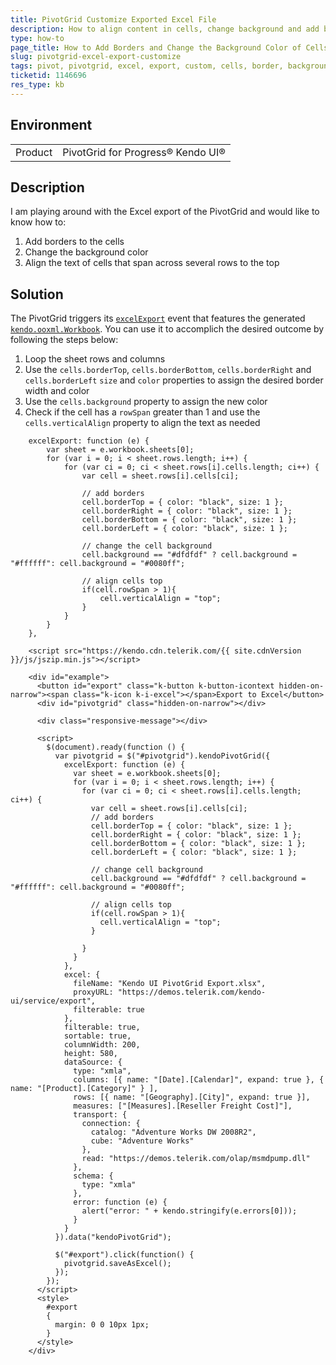 ```yaml
---
title: PivotGrid Customize Exported Excel File
description: How to align content in cells, change background and add borders to the exported excel file in the Kendo UI PivotGrid
type: how-to
page_title: How to Add Borders and Change the Background Color of Cells | Kendo UI PivotGrid for jQuery
slug: pivotgrid-excel-export-customize
tags: pivot, pivotgrid, excel, export, custom, cells, border, background, align
ticketid: 1146696
res_type: kb
---
```


## Environment
<table>
	<tbody>
		<tr>
			<td>Product</td>
			<td>PivotGrid for Progress® Kendo UI®</td>
		</tr>
	</tbody>
</table>


## Description

I am playing around with the Excel export of the PivotGrid and would like to know how to:

1. Add borders to the cells
1. Change the background color
1. Align the text of cells that span across several rows to the top

## Solution

The PivotGrid triggers its [`excelExport`](api/javascript/ui/pivotgrid/events/excelexport) event that features the generated [`kendo.ooxml.Workbook`](/api/javascript/ooxml/workbook). You can use it to accomplich the desired outcome by following the steps below:

1. Loop the sheet rows and columns
1. Use the `cells.borderTop`, `cells.borderBottom`, `cells.borderRight` and `cells.borderLeft` `size` and `color` properties to assign the desired border width and color
1. Use the `cells.background` property to assign the new color
1. Check if the cell has a `rowSpan` greater than 1 and use the `cells.verticalAlign` property to align the text as needed

```
    excelExport: function (e) {
        var sheet = e.workbook.sheets[0];
        for (var i = 0; i < sheet.rows.length; i++) {
            for (var ci = 0; ci < sheet.rows[i].cells.length; ci++) {
                var cell = sheet.rows[i].cells[ci];

                // add borders
                cell.borderTop = { color: "black", size: 1 };
                cell.borderRight = { color: "black", size: 1 };
                cell.borderBottom = { color: "black", size: 1 };
                cell.borderLeft = { color: "black", size: 1 };
                  
                // change the cell background
                cell.background == "#dfdfdf" ? cell.background = "#ffffff": cell.background = "#0080ff";
                  
                // align cells top
                if(cell.rowSpan > 1){
                  	cell.verticalAlign = "top";
                }                  
            }
        }
    },
```

```dojo
    <script src="https://kendo.cdn.telerik.com/{{ site.cdnVersion }}/js/jszip.min.js"></script>
    
    <div id="example">
      <button id="export" class="k-button k-button-icontext hidden-on-narrow"><span class="k-icon k-i-excel"></span>Export to Excel</button>
      <div id="pivotgrid" class="hidden-on-narrow"></div>

      <div class="responsive-message"></div>

      <script>
        $(document).ready(function () {
          var pivotgrid = $("#pivotgrid").kendoPivotGrid({
            excelExport: function (e) {
              var sheet = e.workbook.sheets[0];
              for (var i = 0; i < sheet.rows.length; i++) {
                for (var ci = 0; ci < sheet.rows[i].cells.length; ci++) {
                  var cell = sheet.rows[i].cells[ci];
                  // add borders
                  cell.borderTop = { color: "black", size: 1 };
                  cell.borderRight = { color: "black", size: 1 };
                  cell.borderBottom = { color: "black", size: 1 };
                  cell.borderLeft = { color: "black", size: 1 };
                  
                  // change cell background
                  cell.background == "#dfdfdf" ? cell.background = "#ffffff": cell.background = "#0080ff";
                  
                  // align cells top
                  if(cell.rowSpan > 1){
                  	cell.verticalAlign = "top";
                  }
                  
                }
              }
            },
            excel: {
              fileName: "Kendo UI PivotGrid Export.xlsx",
              proxyURL: "https://demos.telerik.com/kendo-ui/service/export",
              filterable: true
            },
            filterable: true,
            sortable: true,
            columnWidth: 200,
            height: 580,
            dataSource: {
              type: "xmla",
              columns: [{ name: "[Date].[Calendar]", expand: true }, { name: "[Product].[Category]" } ],
              rows: [{ name: "[Geography].[City]", expand: true }],
              measures: ["[Measures].[Reseller Freight Cost]"],
              transport: {
                connection: {
                  catalog: "Adventure Works DW 2008R2",
                  cube: "Adventure Works"
                },
                read: "https://demos.telerik.com/olap/msmdpump.dll"
              },
              schema: {
                type: "xmla"
              },
              error: function (e) {
                alert("error: " + kendo.stringify(e.errors[0]));
              }
            }
          }).data("kendoPivotGrid");

          $("#export").click(function() {
            pivotgrid.saveAsExcel();
          });
        });
      </script>
      <style>
        #export
        {
          margin: 0 0 10px 1px;
        }
      </style>
    </div>
``` 
